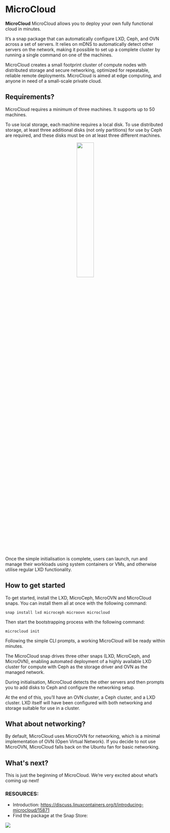 # **MicroCloud**

**MicroCloud** MicroCloud allows you to deploy your own fully functional cloud in minutes.

It’s a snap package that can automatically configure LXD, Ceph, and OVN across a set of servers.
It relies on mDNS to automatically detect other servers on the network, making it possible to set up a complete cluster by running a single command on one of the machines.

MicroCloud creates a small footprint cluster of compute nodes with distributed storage and secure networking, optimized for repeatable, reliable remote deployments. MicroCloud is aimed at edge computing, and anyone in need of a small-scale private cloud.

## **Requirements?**

MicroCloud requires a minimum of three machines.
It supports up to 50 machines.

To use local storage, each machine requires a local disk.
To use distributed storage, at least three additional disks (not only partitions) for use by Ceph are required, and these disks must be on at least three different machines.

<p align="center" width="100%">
    <img width="33%" src="https://res.cloudinary.com/canonical/image/fetch/f_auto,q_auto,fl_sanitize,w_236,h_214/https://assets.ubuntu.com/v1/904e5156-LXD+illustration+2.svg">
</p>

Once the simple initialisation is complete, users can launch, run and manage their workloads using system containers or VMs, and otherwise utilise regular LXD functionality.

## **How to get started**

To get started, install the LXD, MicroCeph, MicroOVN and MicroCloud snaps. You can install them all at once with the following command:

```
snap install lxd microceph microovn microcloud
```

Then start the bootstrapping process with the following command:

```
microcloud init
```

Following the simple CLI prompts, a working MicroCloud will be ready within minutes.

The MicroCloud snap drives three other snaps (LXD, MicroCeph, and MicroOVN), enabling automated deployment of a highly available LXD cluster for compute with Ceph as the storage driver and OVN as the managed network.

During initialisation, MicroCloud detects the other servers and then prompts you to add disks to Ceph and configure the networking setup.

At the end of this, you’ll have an OVN cluster, a Ceph cluster, and a LXD cluster. LXD itself will have been configured with both networking and storage suitable for use in a cluster.

## **What about networking?**

By default, MicroCloud uses MicroOVN for networking, which is a minimal implementation of OVN (Open Virtual Network).
If you decide to not use MicroOVN, MicroCloud falls back on the Ubuntu fan for basic networking.

## **What's next?**

This is just the beginning of MicroCloud. We’re very excited about what’s coming up next!

### **RESOURCES:**
 - Introduction: https://discuss.linuxcontainers.org/t/introducing-microcloud/15871
 - Find the package at the Snap Store:

 [![](https://dashboard.snapcraft.io/site_media/appmedia/2018/04/Snapcraft-logo-bird.png)](https://snapcraft.io/microcloud)
